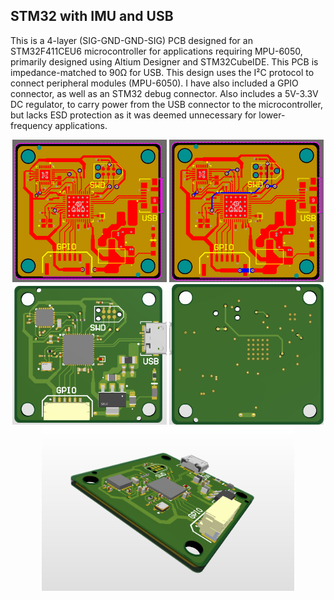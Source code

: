## STM32 with IMU and USB

This is a 4-layer (SIG-GND-GND-SIG) PCB designed for an STM32F411CEU6 microcontroller for applications requiring MPU-6050, primarily designed using Altium Designer and STM32CubeIDE. This PCB is impedance-matched to 90Ω for USB. 
This design uses the I²C protocol to connect peripheral modules (MPU-6050). I have also included a GPIO connector, as well as an STM32 debug connector. 
Also includes a 5V-3.3V DC regulator, to carry power from the USB connector to the microcontroller, but lacks ESD protection as it was deemed unnecessary for lower-frequency applications. 
<p align="center">
  <img width="49%" src="PCB4.png">
  <img width="49%" src="PCB5.png">
  <img width="49%" src="PCB1.png">
  <img width="49%" src="PCB2.png">
  <img width="80%" src="PCB3.png">
</p>
